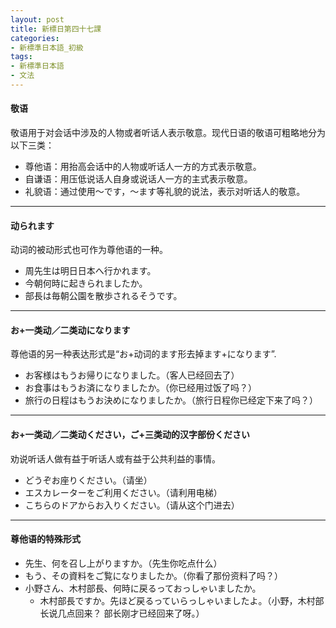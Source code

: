 ```yaml
---
layout: post
title: 新標日第四十七課
categories:
- 新標準日本語_初級
tags:
- 新標準日本語
- 文法
---
```

#### 敬语
敬语用于对会话中涉及的人物或者听话人表示敬意。现代日语的敬语可粗略地分为以下三类：

* 尊他语：用抬高会话中的人物或听话人一方的方式表示敬意。
* 自谦语：用压低说话人自身或说话人一方的主式表示敬意。
* 礼貌语：通过使用～です，～ます等礼貌的说法，表示对听话人的敬意。

---
#### 动られます
动词的被动形式也可作为尊他语的一种。

* 周先生は明日日本へ行かれます。
* 今朝何時に起きられましたか。
* 部長は毎朝公園を散歩されるそうです。

---
#### お+一类动／二类动になります
尊他语的另一种表达形式是“お+动词的ます形去掉ます+になります”.

* お客様はもうお帰りになりました。（客人已经回去了）
* お食事はもうお済になりましたか。（你已经用过饭了吗？）
* 旅行の日程はもうお決めになりましたか。（旅行日程你已经定下来了吗？）

---
#### お+一类动／二类动ください，ご+三类动的汉字部份ください
劝说听话人做有益于听话人或有益于公共利益的事情。

* どうぞお座りください。（请坐）
* エスカレーターをご利用ください。（请利用电梯）
* こちらのドアからお入りください。（请从这个门进去）

---
#### 尊他语的特殊形式

* 先生、何を召し上がりますか。（先生你吃点什么）
* もう、その資料をご覧になりましたか。（你看了那份资料了吗？）
* 小野さん、木村部長、何時に戻るっておっしゃいましたか。
	* 木村部長ですか。先ほど戻るっていらっしゃいましたよ。（小野，木村部长说几点回来？
部长刚才已经回来了呀。）